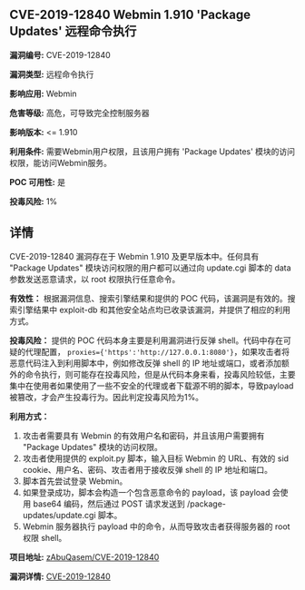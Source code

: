 ## CVE-2019-12840 Webmin 1.910 'Package Updates' 远程命令执行

**漏洞编号:** CVE-2019-12840

**漏洞类型:** 远程命令执行

**影响应用:** Webmin

**危害等级:** 高危，可导致完全控制服务器

**影响版本:** <= 1.910

**利用条件:** 需要Webmin用户权限，且该用户拥有 'Package Updates' 模块的访问权限，能访问Webmin服务。

**POC 可用性:** 是

**投毒风险:** 1%

## 详情

CVE-2019-12840 漏洞存在于 Webmin 1.910 及更早版本中。任何具有 "Package Updates" 模块访问权限的用户都可以通过向 update.cgi 脚本的 data 参数发送恶意请求，以 root 权限执行任意命令。

**有效性：**
根据漏洞信息、搜索引擎结果和提供的 POC 代码，该漏洞是有效的。搜索引擎结果中 exploit-db 和其他安全站点均已收录该漏洞，并提供了相应的利用方式。

**投毒风险：**
提供的 POC 代码本身主要是利用漏洞进行反弹 shell。代码中存在可疑的代理配置， `proxies={'https':'http://127.0.0.1:8080'}`，如果攻击者将恶意代码注入到利用脚本中，例如修改反弹 shell 的 IP 地址或端口，或者添加额外的命令执行，则可能存在投毒风险，但是从代码本身来看，投毒风险较低，主要集中在使用者如果使用了一些不安全的代理或者下载源不明的脚本，导致payload被篡改，才会产生投毒行为。因此判定投毒风险为1%。

**利用方式：**
1.  攻击者需要具有 Webmin 的有效用户名和密码，并且该用户需要拥有 "Package Updates" 模块的访问权限。
2.  攻击者使用提供的 exploit.py 脚本，输入目标 Webmin 的 URL、有效的 sid cookie、用户名、密码、攻击者用于接收反弹 shell 的 IP 地址和端口。
3.  脚本首先尝试登录 Webmin。
4.  如果登录成功，脚本会构造一个包含恶意命令的 payload，该 payload 会使用 base64 编码，然后通过 POST 请求发送到 /package-updates/update.cgi 脚本。
5.  Webmin 服务器执行 payload 中的命令，从而导致攻击者获得服务器的 root 权限 shell。

**项目地址:** [zAbuQasem/CVE-2019-12840](https://github.com/zAbuQasem/CVE-2019-12840)

**漏洞详情:** [CVE-2019-12840](https://nvd.nist.gov/vuln/detail/CVE-2019-12840)